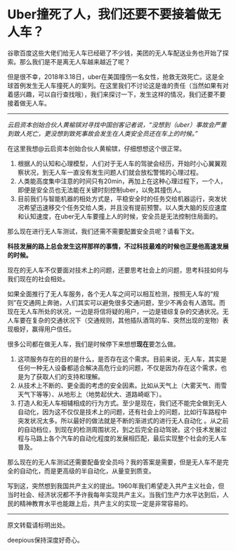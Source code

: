 # Uber撞死了人，我们还要不要接着做无人车？

谷歌百度这些大佬们给无人车已经砸了不少钱，美团的无人车配送业务也开始了探索。那么我们是不是离无人车越来越近了呢？

但是很不幸，2018年3.18日，uber在美国撞伤一名女性，抢救无效死亡。这是全球首例发生无人车撞死人的案列。在这里我们不讨论这是谁的责任（当然如果有对着感兴趣，可以自行查找哦），我们来探讨一下，发生这样的情况，我们还要不要接着做无人车。

------

*云启资本创始合伙人黄榆镔对寻找中国创客记者说，“没想到（uber）事故会严重到致人死亡，更没想到致死事故会发生在人类安全员还在车上的时候。”*

在这里我想@云启资本创始合伙人黄榆镔，仔细想想这个很正常。

1. 根据人的认知和心理模型，人们对于无人车的驾驶会经历，开始时小心翼翼观察状况，到无人车一直没有发生问题人们就会放松警惕的心理过程。
2. 人类能高度集中注意的时间只有20min，再加上在这种心理过程下，一个人，即便是安全员也无法能在关键时刻控制uber，以免其撞伤人。
3. 目前我们与智能机器的相处方式是，平稳安全时的任务交给机器运行，突发状况希望迅速移交个任务交给人类，并且没有提前预警。以人类大脑的反应速度和认知速度，在uber无人车要撞上人的时候，安全员是无法控制住局面的。

那么现在进行无人车测试，我们还需不需要配置安全员呢？请看下文。



**科技发展的路上总会发生这样那样的事情，不过科技最难的时候也正是他高速发展的时候。**

现在的无人车不仅要面对技术上的问题，还要思考社会上的问题，思考科技如何与我们现在的社会相处。

如果全面推行了无人车服务，各个无人车之间可以相互检测，按照无人车的“规则”在交通网上奔驰，人们其实可以避免很多交通问题，至少不再会有人酒驾。而现在无人车所处的状况，一边是将信将疑的用户，一边是错综复杂的交通状况。无人车要在复杂的交通状况下（交通规则，其他插队酒驾的车、突然出现的宠物）表现极好，赢得用户信任。

很多公司都在做无人车，我们是时候停下来想想**现在**要怎么做。

1. 这项服务存在的目的是什么，是否存在这个需求。目前来说，无人车，其实是任何一种无人设备都适合解决高危行业的问题，不仅是因为存在这个需求，也是为了获取人们的支持和理解。
2. 从技术上不断的、更全面的考虑的安全因素。比如从天气上（大雾天气、雨雪天气下等等）、从地形上（地势起伏大、道路崎岖下）。
3. 打造人和无人车相辅相成的行为方式。至少是现在，我们还不能完全做到无人自动化，因为这不仅仅是技术上的问题，还有社会上的问题，比如行车路程中突发状况太多。所以最好的做法就是不断的渐进式的进行无人自动化 。从之前的自动档位，到现在的检测周围状况，到之后完全自动驾驶。这个技术发展过程与马路上各个汽车的自动化程度的发展相匹配，最后实现整个社会的无人车普及。

那么现在的无人车测试还需要配备安全员吗？我的答案是需要，但是无人车不是完全的自动化，而是更高级的半自动化，从量变到质变。

写到这，突然想到我国共产主义的提出。1960年我们希望走入共产主义社会，但当时社会、经济状况都不予许我每年实现共产主义。当我们生产力水平达到后，人民的精神教育水平也能跟上后，共产主义的实现一定是非常容易的。



------

原文转载请标明出处。

deepious保持深度好奇心。